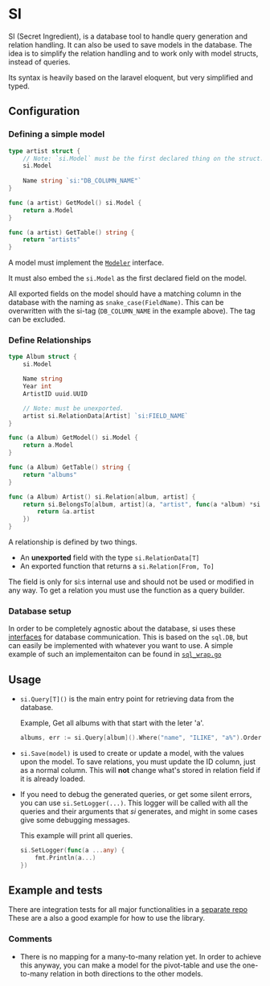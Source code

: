 # SI
SI (Secret Ingredient), is a database tool to handle query generation and relation handling. It can also be used to save models in the database.
The idea is to simplify the relation handling and to work only with model structs, instead of queries.

Its syntax is heavily based on the laravel eloquent, but very simplified and typed.


## Configuration

### Defining a simple model
```go
type artist struct {
    // Note: `si.Model` must be the first declared thing on the struct.
    si.Model
    
    Name string `si:"DB_COLUMN_NAME"`
}

func (a artist) GetModel() si.Model {
    return a.Model
}

func (a artist) GetTable() string {
    return "artists"
}
```
A model must implement the [`Modeler`](https://github.com/derivatan/si/blob/095f3ca8e974635a8ac20e8b2e327af27556c781/common.go#L20C2-L20C2) interface.

It must also embed the `si.Model` as the first declared field on the model.

All exported fields on the model should have a matching column in the database with the naming as `snake_case(FieldName)`.
This can be overwritten with the si-tag (`DB_COLUMN_NAME` in the example above). The tag can be excluded.


### Define Relationships

```go
type Album struct {
    si.Model

    Name string
    Year int
    ArtistID uuid.UUID

    // Note: must be unexported.
    artist si.RelationData[Artist] `si:FIELD_NAME`
}

func (a Album) GetModel() si.Model {
    return a.Model
}

func (a Album) GetTable() string {
    return "albums"
}

func (a Album) Artist() si.Relation[album, artist] {
    return si.BelongsTo[album, artist](a, "artist", func(a *album) *si.RelationData[artist] {
        return &a.artist
    })
}
```

A relationship is defined by two things.
* An **unexported** field with the type `si.RelationData[T]`
* An exported function that returns a `si.Relation[From, To]`

The field is only for si:s internal use and should not be used or modified in any way. To get a relation you must use the function as a query builder.


### Database setup
In order to be completely agnostic about the database, si uses these [interfaces](https://github.com/derivatan/si/blob/main/db.go) for database communication.
This is based on the `sql.DB`, but can easily be implemented with whatever you want to use. A simple example of such an implementaiton can be found in [`sql_wrap.go`](https://github.com/derivatan/si/blob/main/sql_wrap.go)


## Usage

* `si.Query[T]()` is the main entry point for retrieving data from the database.

  Example, Get all albums with that start with the leter 'a'.
  ```go
  albums, err := si.Query[album]().Where("name", "ILIKE", "a%").OrderBy("name", true).Get(db)
  ```

* `si.Save(model)` is used to create or update a model, with the values upon the model.
  To save relations, you must update the ID column, just as a normal column. This will **not** change what's stored in relation field if it is already loaded. 

* If you need to debug the generated queries, or get some silent errors, you can use `si.SetLogger(...)`.
  This logger will be called with all the queries and their arguments that _si_ generates, and might in some cases give some debugging messages. 

  This example will print all queries.
  ```go
  si.SetLogger(func(a ...any) {
      fmt.Println(a...)
  })
  ```


## Example and tests

There are integration tests for all major functionalities in a [separate repo](http://github.com/derivatan/si_test)
These are a also a good example for how to use the library.


### Comments

 * There is no mapping for a many-to-many relation yet. In order to achieve this anyway, you can make a model for the pivot-table and use the one-to-many relation in both directions to the other models.
